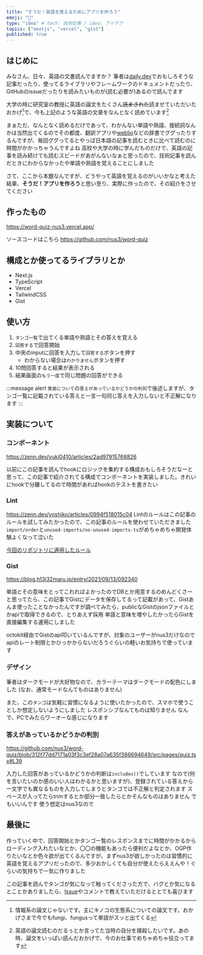 ```yaml
---
title: "そうだ！英語を覚えるためにアプリを作ろう"
emoji: "📖"
type: "idea" # tech: 技術記事 / idea: アイデア
topics: ["nextjs", "vercel", "gist"]
published: true
---
```


## はじめに

みなさん、日々、英語の文書読んでますか？
筆者は[daily.dev](https://daily.dev/)でおもしろそうな記事だったり、使ってるライブラリやフレームワークのドキュメントだったり、GitHubのissueだったりを読みたいものが(読む必要が)あるので読んでます

大学の時に研究室の教授に英語の論文をたくさん~~読まされた~~読ませていただいたおかげ[^1]で、今も上記のような英語の文章をなんとなく読めています[^2]

[^1]: 情報系の論文じゃないです。主にキノコの生態系についての論文です。おかげさまで今でもfungi、fungusって単語がスッと出てくる
[^2]: 英語の論文読むのだるぅとか言ってた当時の自分を撲殺したいです。あの時、論文をいっぱい読んだおかげで、今のお仕事でめちゃめちゃ役立ってます

まぁただ、なんとなく読めるだけであって、わかんない単語や熟語、接続詞なんかは当然出てくるのでその都度、翻訳アプリや[weblio](https://ejje.weblio.jp/)などの辞書でググったりするんですが、毎回ググってるとやっぱ日本語の記事を読むときに比べて読むのに時間がかかっちゃうんですよね
高校や大学の時に学んだものだけで、英語の記事を読み続けても読むスピードがあがんないなぁと思ったので、技術記事を読んだときにわからなかったや単語や熟語を覚えることにしました

さて、ここから本題なんですが、どうやって英語を覚えるのがいいかなと考えた結果、**そうだ！アプリを作ろう**と思い至り、実際に作ったので、その紹介をさせてください

## 作ったもの

https://word-quiz-nus3.vercel.app/

ソースコードはこちら
https://github.com/nus3/word-quiz

## 構成とか使ってるライブラリとか

- Next.js
- TypeScript
- Vercel
- TailwindCSS
- Gist

## 使い方

1. `タンゴ一覧`で出てくる単語や熟語とその答えを覚える
2. `回答する`で回答開始
3. 中央のinputに回答を入力して`回答する`ボタンを押す
   - わからない場合は`わかりません`ボタンを押す
4. 10問回答すると結果が表示される
5. 結果画面の`もう一度`で同じ問題の回答ができる

:::message alert
`実装について`の`答えがあっているかどうかの判別`で後述しますが、タンゴ一覧に記載されている答えと一言一句同じ答えを入力しないと不正解になります
:::

## 実装について

### コンポーネント

https://zenn.dev/yuki0410/articles/2ad97915768826

以前にこの記事を読んでhookにロジックを集約する構成おもしろそうだなーと思って、この記事で紹介されてる構成でコンポーネントを実装しました。きれいにhookで分離してるので時間があればhookのテストを書きたい


### Lint

https://zenn.dev/yoshiko/articles/0994f518015c04
Lintのルールはこの記事のルールを試してみたかったので、この記事のルールを使わせていただきました
`import/order`と`unused-imports/no-unused-imports-ts`がめちゃめちゃ開発体験よくなって泣いた

[今回のリポジトリに適用したルール](https://github.com/nus3/word-quiz/blob/main/.eslintrc.js)


### Gist

https://blog.h13i32maru.jp/entry/2021/09/13/092340

単語とその意味をとってこれればよかったのでDBとか用意するのめんどくさーと思ってたら、この記事でGistにデータを保存してるって記載があって、Gistあんま使ったことなかったんですが調べてみたら、publicなGistのjsonファイルとかapiで取得できるので、とりあえず採用
単語と意味を増やしたかったらGistを直接編集する運用にしました

octokit経由でGistのapi叩いているんですが、対象のユーザーがnus3だけなのでapiのレート制限とかひっかからないだろうぐらいの軽いお気持ちで使っています

### デザイン

筆者はダークモードが大好物なので、カラーテーマはダークモードの配色にしました
(なお、通常モードなんてものはありません)

また、この`タンゴ`は気軽に習慣になるように使いたかったので、スマホで使うことしか想定しないようにしました
レスポンシブなんてものは知りません
なんで、PCでみたらワーオーな感じになります

### 答えがあっているかどうかの判別

https://github.com/nus3/word-quiz/blob/312f77dd7171a03f3c3ef28a07a635f386694649/src/pages/quiz.tsx#L39

入力した回答があっているかどうかの判断は`includes()`でしています
なので(何を言いたいのか感のいい人はわかるかと思いますが)、登録されている答えから一文字でも異なるものを入力してしまうとタンゴでは不正解と判定されます
スペースが入ってたらtrimするとか部分一致したらとかそんなものはありません
でもいいんです
使う想定はnus3なので

## 最後に

作っていく中で、回答開始とかタンゴ一覧のレスポンスまでに時間がかかるからローディング入れたいなとか、〇〇の機能もあったら便利だよなとか、OGP作りたいなとか色々欲が出てくるんですが、まずnus3が欲しかったのは習慣的に英語を覚えるアプリだったので、多少おかしくても自分が使えたらええんや！ぐらいの気持ちで一気に作りました

この記事を読んでタンゴが気になって触ってくださった方で、バグとか気になるとことかありましたら、[Issue](https://github.com/nus3/word-quiz/issues)やコメントで教えていただけるととても喜びます

